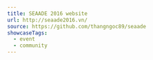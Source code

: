 ```yaml
---
title: SEAADE 2016 website
url: http://seaade2016.vn/
source: https://github.com/thangngoc89/seaade
showcaseTags:
  - event
  - community
---
```


